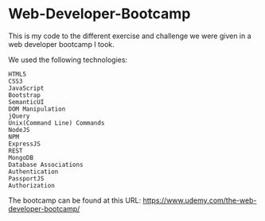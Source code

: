 # Web-Developer-Bootcamp

This is my code to the different exercise and challenge we were given in a web developer bootcamp I took.

We used the following technologies:

    HTML5
    CSS3
    JavaScript
    Bootstrap
    SemanticUI
    DOM Manipulation
    jQuery
    Unix(Command Line) Commands
    NodeJS
    NPM
    ExpressJS
    REST
    MongoDB
    Database Associations
    Authentication
    PassportJS
    Authorization

The bootcamp can be found at this URL: https://www.udemy.com/the-web-developer-bootcamp/
